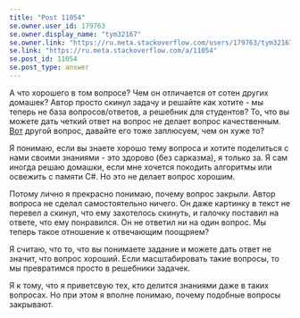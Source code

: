 ```yaml
---
title: "Post 11054"
se.owner.user_id: 179763
se.owner.display_name: "tym32167"
se.owner.link: "https://ru.meta.stackoverflow.com/users/179763/tym32167"
se.link: "https://ru.meta.stackoverflow.com/a/11054"
se.post_id: 11054
se.post_type: answer
---
```

<p>А что хорошего в том вопросе? Чем он отличается от сотен других домашек? Автор просто скинул задачу и решайте как хотите - мы теперь не база вопросов/ответов, а решебник для студентов?
То, что вы можете дать четкий ответ на вопрос не делает вопрос качественным. <a href="https://ru.stackoverflow.com/q/1203366/179763">Вот</a> другой вопрос, давайте его тоже заплюсуем, чем он хуже то?</p>
<p>Я понимаю, если вы знаете хорошо тему вопроса и хотите поделиться с нами своими знаниями - это здорово (без сарказма), я только за. Я сам иногда решаю домашки, если мне хочется покодить алгоритмы или освежить с памяти C#. Но это не делает вопрос хорошим.</p>
<p>Потому лично я прекрасно понимаю, почему вопрос закрыли. Автор вопроса не сделал самостоятельно ничего. Он даже картинку в текст не перевел а скинул, что ему захотелось скинуть, и галочку поставил на ответе, что ему понравился. Он не ответил ни на один вопрос. Мы теперь такое отношение к отвечающим поощряем?</p>
<p>Я считаю, что то, что вы понимаете задание и можете дать ответ не значит, что вопрос хороший. Если масштабировать такие вопросы, то мы превратимся просто в решебники задачек.</p>
<p>Я к тому, что я приветсвую тех, кто делится знаниями даже в таких вопросах. Но при этом я вполне понимаю, почему подобные вопросы закрывают.</p>
